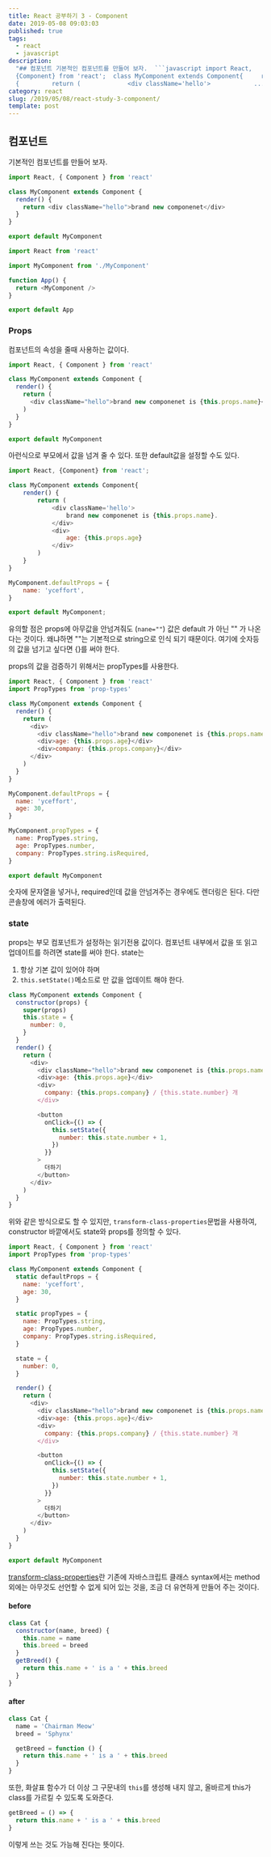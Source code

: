 ```yaml
---
title: React 공부하기 3 - Component
date: 2019-05-08 09:03:03
published: true
tags:
  - react
  - javascript
description:
  "## 컴포넌트 기본적인 컴포넌트를 만들어 보자.  ```javascript import React,
  {Component} from 'react';  class MyComponent extends Component{     render()
  {         return (             <div className='hello'>            ..."
category: react
slug: /2019/05/08/react-study-3-component/
template: post
---
```


## 컴포넌트

기본적인 컴포넌트를 만들어 보자.

```javascript
import React, { Component } from 'react'

class MyComponent extends Component {
  render() {
    return <div className="hello">brand new componenet</div>
  }
}

export default MyComponent
```

```javascript
import React from 'react'

import MyComponent from './MyComponent'

function App() {
  return <MyComponent />
}

export default App
```

### Props

컴포넌트의 속성을 줄때 사용하는 값이다.

```javascript
import React, { Component } from 'react'

class MyComponent extends Component {
  render() {
    return (
      <div className="hello">brand new componenet is {this.props.name}</div>
    )
  }
}

export default MyComponent
```

아런식으로 부모에서 값을 넘겨 줄 수 있다. 또한 default값을 설정할 수도 있다.

```javascript
import React, {Component} from 'react';

class MyComponent extends Component{
    render() {
        return (
            <div className='hello'>
                brand new componenet is {this.props.name}.
            </div>
            <div>
                age: {this.props.age}
            </div>
        )
    }
}

MyComponent.defaultProps = {
    name: 'yceffort',
}

export default MyComponent;
```

유의할 점은 props에 아무값을 안넘겨줘도 (`nane=""`) 값은 default 가 아닌 "" 가 나온다는 것이다. 왜냐하면 ""는 기본적으로 string으로 인식 되기 때문이다. 여기에 숫자등의 값을 넘기고 싶다면 {}를 써야 한다.

props의 값을 검증하기 위해서는 propTypes를 사용한다.

```javascript
import React, { Component } from 'react'
import PropTypes from 'prop-types'

class MyComponent extends Component {
  render() {
    return (
      <div>
        <div className="hello">brand new componenet is {this.props.name}</div>
        <div>age: {this.props.age}</div>
        <div>company: {this.props.company}</div>
      </div>
    )
  }
}

MyComponent.defaultProps = {
  name: 'yceffort',
  age: 30,
}

MyComponent.propTypes = {
  name: PropTypes.string,
  age: PropTypes.number,
  company: PropTypes.string.isRequired,
}

export default MyComponent
```

숫자에 문자열을 넣거나, required인데 값을 안넘겨주는 경우에도 렌더링은 된다. 다만 콘솔창에 에러가 출력된다.

### state

props는 부모 컴포넌트가 설정하는 읽기전용 값이다. 컴포넌트 내부에서 값을 또 읽고 업데이트를 하려면 state를 써야 한다. state는

1. 항상 기본 값이 있어야 하며
2. `this.setState()`메소드로 만 값을 업데이트 해야 한다.

```javascript
class MyComponent extends Component {
  constructor(props) {
    super(props)
    this.state = {
      number: 0,
    }
  }
  render() {
    return (
      <div>
        <div className="hello">brand new componenet is {this.props.name}</div>
        <div>age: {this.props.age}</div>
        <div>
          company: {this.props.company} / {this.state.number} 개
        </div>

        <button
          onClick={() => {
            this.setState({
              number: this.state.number + 1,
            })
          }}
        >
          더하기
        </button>
      </div>
    )
  }
}
```

위와 같은 방식으로도 할 수 있지만, `transform-class-properties`문법을 사용하여, constructor 바깥에서도 state와 props를 정의할 수 있다.

```javascript
import React, { Component } from 'react'
import PropTypes from 'prop-types'

class MyComponent extends Component {
  static defaultProps = {
    name: 'yceffort',
    age: 30,
  }

  static propTypes = {
    name: PropTypes.string,
    age: PropTypes.number,
    company: PropTypes.string.isRequired,
  }

  state = {
    number: 0,
  }

  render() {
    return (
      <div>
        <div className="hello">brand new componenet is {this.props.name}</div>
        <div>age: {this.props.age}</div>
        <div>
          company: {this.props.company} / {this.state.number} 개
        </div>

        <button
          onClick={() => {
            this.setState({
              number: this.state.number + 1,
            })
          }}
        >
          더하기
        </button>
      </div>
    )
  }
}

export default MyComponent
```

[transform-class-properties](https://babeljs.io/docs/en/babel-plugin-proposal-class-properties)란 기존에 자바스크립트 클래스 syntax에서는 method외에는 아무것도 선언할 수 없게 되어 있는 것을, 조금 더 유연하게 만들어 주는 것이다.

#### before

```javascript
class Cat {
  constructor(name, breed) {
    this.name = name
    this.breed = breed
  }
  getBreed() {
    return this.name + ' is a ' + this.breed
  }
}
```

#### after

```javascript
class Cat {
  name = 'Chairman Meow'
  breed = 'Sphynx'

  getBreed = function () {
    return this.name + ' is a ' + this.breed
  }
}
```

또한, 화살표 함수가 더 이상 그 구문내의 `this`를 생성해 내지 않고, 올바르게 this가 class를 가르킬 수 있도록 도와준다.

```javascript
getBreed = () => {
  return this.name + ' is a ' + this.breed
}
```

이렇게 쓰는 것도 가능해 진다는 뜻이다.
